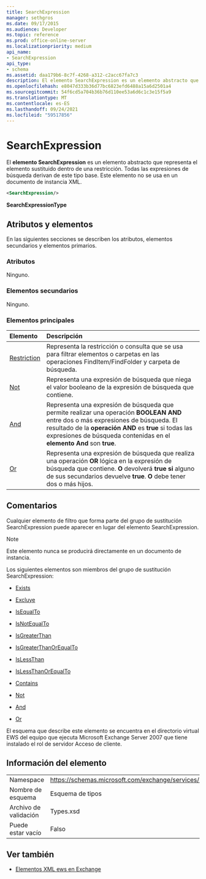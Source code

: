 ```yaml
---
title: SearchExpression
manager: sethgros
ms.date: 09/17/2015
ms.audience: Developer
ms.topic: reference
ms.prod: office-online-server
ms.localizationpriority: medium
api_name:
- SearchExpression
api_type:
- schema
ms.assetid: daa179b6-8c7f-4268-a312-c2acc67fa7c3
description: El elemento SearchExpression es un elemento abstracto que representa el elemento sustituido dentro de una restricción. Todas las expresiones de búsqueda derivan de este tipo base. Este elemento no se usa en un documento de instancia XML.
ms.openlocfilehash: e8047d333b36d77bc6823efd6488a15a6d2501a4
ms.sourcegitcommit: 54f6cd5a704b36b76d110ee53a6d6c1c3e15f5a9
ms.translationtype: MT
ms.contentlocale: es-ES
ms.lasthandoff: 09/24/2021
ms.locfileid: "59517856"
---
```

# <a name="searchexpression"></a>SearchExpression

El **elemento SearchExpression** es un elemento abstracto que representa el elemento sustituido dentro de una restricción. Todas las expresiones de búsqueda derivan de este tipo base. Este elemento no se usa en un documento de instancia XML. 
  
```xml
<SearchExpression/>
```

 **SearchExpressionType**
## <a name="attributes-and-elements"></a>Atributos y elementos

En las siguientes secciones se describen los atributos, elementos secundarios y elementos primarios.
  
### <a name="attributes"></a>Atributos

Ninguno.
  
### <a name="child-elements"></a>Elementos secundarios

Ninguno.
  
### <a name="parent-elements"></a>Elementos principales

|**Elemento**|**Descripción**|
|:-----|:-----|
|[Restriction](restriction.md) <br/> |Representa la restricción o consulta que se usa para filtrar elementos o carpetas en las operaciones FindItem/FindFolder y carpeta de búsqueda.  <br/> |
|[Not](not.md) <br/> |Representa una expresión de búsqueda que niega el valor booleano de la expresión de búsqueda que contiene.  <br/> |
|[And](and.md) <br/> |Representa una expresión de búsqueda que permite realizar una operación **BOOLEAN AND** entre dos o más expresiones de búsqueda. El resultado de la **operación AND** es **true** si todas las expresiones de búsqueda contenidas en el **elemento And** son **true**.  <br/> |
|[Or](or.md) <br/> |Representa una expresión de búsqueda que realiza una operación **OR** lógica en la expresión de búsqueda que contiene. **O** devolverá **true si** alguno de sus secundarios devuelve **true**. **O** debe tener dos o más hijos.  <br/> |
   
## <a name="remarks"></a>Comentarios

Cualquier elemento de filtro que forma parte del grupo de sustitución SearchExpression puede aparecer en lugar del elemento SearchExpression.
  
> [!NOTE]
> Este elemento nunca se producirá directamente en un documento de instancia. 
  
Los siguientes elementos son miembros del grupo de sustitución SearchExpression:
  
- [Exists](exists.md)
    
- [Excluye](excludes.md)
    
- [IsEqualTo](isequalto.md)
    
- [IsNotEqualTo](isnotequalto.md)
    
- [IsGreaterThan](isgreaterthan.md)
    
- [IsGreaterThanOrEqualTo](isgreaterthanorequalto.md)
    
- [IsLessThan](islessthan.md)
    
- [IsLessThanOrEqualTo](islessthanorequalto.md)
    
- [Contains](contains.md)
    
- [Not](not.md)
    
- [And](and.md)
    
- [Or](or.md)
    
El esquema que describe este elemento se encuentra en el directorio virtual EWS del equipo que ejecuta Microsoft Exchange Server 2007 que tiene instalado el rol de servidor Acceso de cliente.
  
## <a name="element-information"></a>Información del elemento

|||
|:-----|:-----|
|Namespace  <br/> |https://schemas.microsoft.com/exchange/services/2006/types  <br/> |
|Nombre de esquema  <br/> |Esquema de tipos  <br/> |
|Archivo de validación  <br/> |Types.xsd  <br/> |
|Puede estar vacío  <br/> |Falso  <br/> |
   
## <a name="see-also"></a>Ver también



- [Elementos XML ews en Exchange](ews-xml-elements-in-exchange.md)

